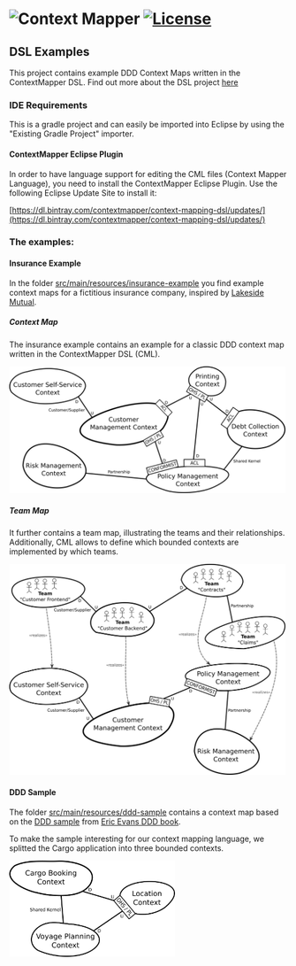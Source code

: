 # ![Context Mapper](https://raw.githubusercontent.com/wiki/ContextMapper/context-mapper-dsl/logo/cm-logo-github-small.png) [![License](https://img.shields.io/badge/License-Apache%202.0-blue.svg)](https://opensource.org/licenses/Apache-2.0)

## DSL Examples

This project contains example DDD Context Maps written in the ContextMapper DSL. Find out more about the DSL project [here](https://github.com/ContextMapper/context-mapper-dsl)

### IDE Requirements
This is a gradle project and can easily be imported into Eclipse by using the "Existing Gradle Project" importer.

#### ContextMapper Eclipse Plugin
In order to have language support for editing the CML files (Context Mapper Language), you need to install the ContextMapper Eclipse Plugin.
Use the following Eclipse Update Site to install it:

[https://dl.bintray.com/contextmapper/context-mapping-dsl/updates/](https://dl.bintray.com/contextmapper/context-mapping-dsl/updates/)

### The examples:

#### Insurance Example
In the folder [src/main/resources/insurance-example](./src/main/resources/insurance-example) you find example context maps for a fictitious insurance company, inspired by [Lakeside Mutual](https://github.com/Microservice-API-Patterns/LakesideMutual).

##### Context Map
The insurance example contains an example for a classic DDD context map written in the ContextMapper DSL (CML).

<img alt="Insurance Company Example Context Map" src="./src/main/resources/insurance-example/images/ContextMap-Illustration.png" width="500px">

##### Team Map
It further contains a team map, illustrating the teams and their relationships. Additionally, CML allows to define which bounded contexts are implemented by which teams.

<img alt="Insurance Company Example Context Map" src="./src/main/resources/insurance-example/images/TeamMap-Illustration.png" width="500px">

#### DDD Sample
The folder [src/main/resources/ddd-sample](./src/main/resources/ddd-sample) contains a context map based on the [DDD sample](https://github.com/citerus/dddsample-core) from [Eric Evans DDD book][1]. 

To make the sample interesting for our context mapping language, we splitted the Cargo application into three bounded contexts.

<img alt="Insurance Company Example Context Map" src="./src/main/resources/ddd-sample/images/DDD-Cargo-Tracking-ContextMap-Illustration.png" width="300px">

[1]: https://www.oreilly.com/library/view/domain-driven-design-tackling/0321125215/
